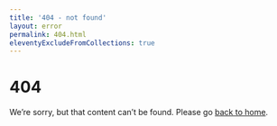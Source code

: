 ```yaml
---
title: '404 - not found'
layout: error
permalink: 404.html
eleventyExcludeFromCollections: true
---
```


# 404

We’re sorry, but that content can’t be found. Please go [back to home](/).

